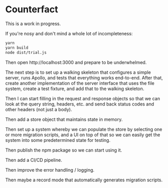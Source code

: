 # Counterfact

This is a work in progress.

If you're nosy and don't mind a whole lot of incompleteness:

```sh
yarn
yarn build
node dist/trial.js
```

Then open http://localhost:3000 and prepare to be underwhelmed.

The next step is to set up a walking skeleton that configures a simple server, runs Apollo, and tests that everything works end-to-end. After that, create another implementation of the server interface that uses the file system, create a test fixture, and add that to the walking skeleton.

Then I can start filling in the request and response objects so that we can look at the query string, headers, etc. and send back status codes and other headers (not just a body).

Then add a store object that maintains state in memory.

Then set up a system whereby we can populate the store by selecting one or more migration scripts, and a UI on top of that so we can easily get the system into some predetermined state for testing.

Then publish the npm package so we can start using it.

Then add a CI/CD pipeline.

Then improve the error handling / logging.

Then maybe a record mode that automatically generates migration scripts.
